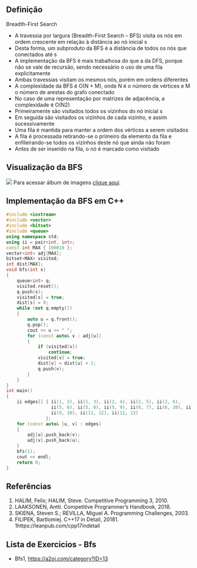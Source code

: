 ## Definição
Breadth-First Search
* A travessia por largura (Breadth-First Search – BFS) visita os nós
em ordem crescente em relação à distância ao nó inicial s
* Desta forma, um subproduto da BFS é a distância de todos os nós
que conectados até s
* A implementação da BFS é mais trabalhosa do que a da DFS,
porque não se vale de recursão, sendo necessário o uso de uma fila
explicitamente
* Ambas travessias visitam os mesmos nós, porém em ordens
diferentes
* A complexidade da BFS é O(N + M), onde N é o número de
vértices e M o número de arestas do grafo conectado
* No caso de uma representação por matrizes de adjacência, a
complexidade é O(N2)
* Primeiramente são visitados todos os vizinhos do nó inicial s
* Em seguida são visitados os vizinhos de cada vizinho, e assim
sucessivamente
* Uma fila é mantida para manter a ordem dos vértices a serem
visitados
* A fila é processada retirando-se o primeiro da elemento da fila e
enfileirando-se todos os vizinhos deste nó que ainda não foram
* Antes de ser inserido na fila, o nó é marcado como visitado
##  Visualização da BFS
![](images/vis-0/movie.gif)
Para acessar álbum de imagens [clique aqui](images/vis-0/).

## Implementação da BFS em C++
```C++
#include <iostream>
#include <vector>
#include <bitset>
#include <queue>
using namespace std;
using ii = pair<int, int>;
const int MAX { 100010 };
vector<int> adj[MAX];
bitset<MAX> visited;
int dist[MAX];
void bfs(int s)
{
    queue<int> q;
    visited.reset();
    q.push(s);
    visited[s] = true;
    dist[s] = 0;
    while (not q.empty())
    {
        auto u = q.front();
        q.pop();
        cout << u << " ";
        for (const auto& v : adj[u])
        {
            if (visited[v])
                continue;
            visited[v] = true;
            dist[v] = dist[u] + 1;
            q.push(v);
        }
    }
}
int main()
{
    ii edges[] { ii(1, 2), ii(1, 3), ii(2, 4), ii(2, 5), ii(3, 6),
                 ii(5, 6), ii(5, 8), ii(5, 9), ii(6, 7), ii(6, 10), ii(8, 11),
                 ii(9, 10), ii(11, 12), ii(11, 13)
               };
    for (const auto& [u, v] : edges)
    {
        adj[u].push_back(v);
        adj[v].push_back(u);
    }
    bfs(1);
    cout << endl;
    return 0;
}
```
## Referências
1. HALIM, Felix; HALIM, Steve. Competitive Programming 3, 2010.
2. LAAKSONEN, Antti. Competitive Programmer’s Handbook, 2018.
3. SKIENA, Steven S.; REVILLA, Miguel A. Programming
Challenges, 2003.
4. FILIPEK, Bartlomiej. C++17 in Detail, 20181.
1https://leanpub.com/cpp17indetail

## Lista de Exercicios - Bfs
* Bfs1, https://a2oj.com/category?ID=13
